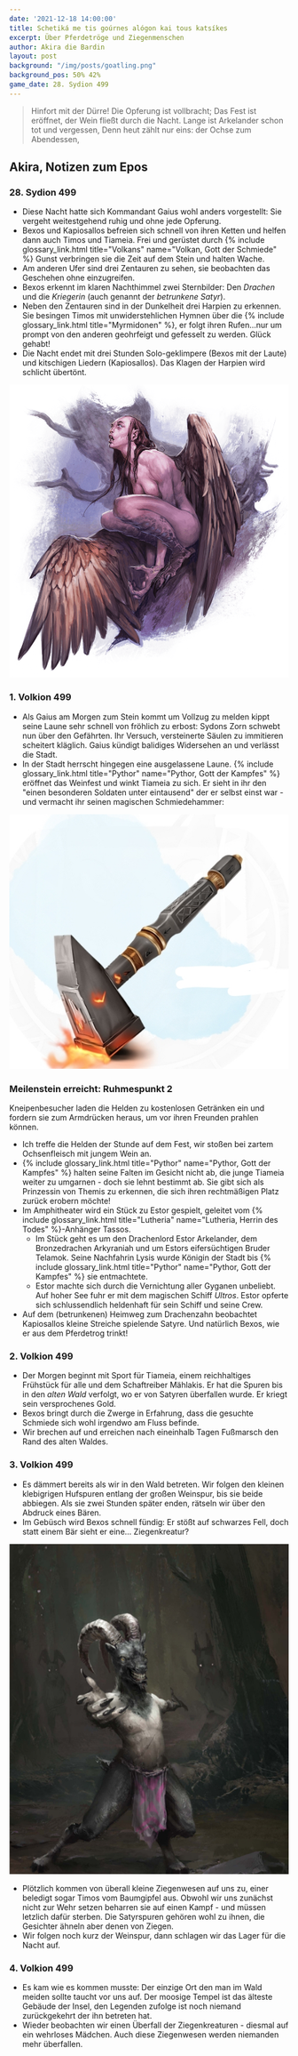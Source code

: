 ```yaml
---
date: '2021-12-18 14:00:00'
title: Schetiká me tis goúrnes alógon kai tous katsíkes
excerpt: Über Pferdetröge und Ziegenmenschen
author: Akira die Bardin
layout: post
background: "/img/posts/goatling.png"
background_pos: 50% 42%
game_date: 28. Sydion 499
---
```


<div class="rhyme">
  <blockquote>
    Hinfort mit der Dürre! Die Opferung ist vollbracht;
    Das Fest ist eröffnet, der Wein fließt durch die Nacht.
    Lange ist Arkelander schon tot und vergessen,
    Denn heut zählt nur eins: der Ochse zum Abendessen,
  </blockquote>
</div>

## Akira, Notizen zum Epos

### 28. Sydion 499

* Diese Nacht hatte sich Kommandant Gaius wohl anders vorgestellt: Sie vergeht weitestgehend ruhig und ohne jede Opferung.
* Bexos und Kapiosallos befreien sich schnell von ihren Ketten und helfen dann auch Timos und Tiameia. Frei und gerüstet durch {% include glossary_link.html title="Volkans" name="Volkan, Gott der Schmiede" %} Gunst verbringen sie die Zeit auf dem Stein und halten Wache.
* Am anderen Ufer sind drei Zentauren zu sehen, sie beobachten das Geschehen ohne einzugreifen.
* Bexos erkennt im klaren Nachthimmel zwei Sternbilder: Den _Drachen_ und die _Kriegerin_ (auch genannt der _betrunkene Satyr_).
* Neben den Zentauren sind in der Dunkelheit drei Harpien zu erkennen. Sie besingen Timos mit unwiderstehlichen Hymnen über die {% include glossary_link.html title="Myrmidonen" %}, er folgt ihren Rufen...nur um prompt von den anderen geohrfeigt und gefesselt zu werden. Glück gehabt!
* Die Nacht endet mit drei Stunden Solo-geklimpere (Bexos mit der Laute) und kitschigen Liedern (Kapiosallos). Das Klagen der Harpien wird schlicht übertönt.

![Harpie](/img/posts/harpie.png)

### 1. Volkion 499

* Als Gaius am Morgen zum Stein kommt um Vollzug zu melden kippt seine Laune sehr schnell von fröhlich zu erbost: Sydons Zorn schwebt nun über den Gefährten. Ihr Versuch, versteinerte Säulen zu immitieren scheitert kläglich. Gaius kündigt balidiges Widersehen an und verlässt die Stadt.
* In der Stadt herrscht hingegen eine ausgelassene Laune. {% include glossary_link.html title="Pythor" name="Pythor, Gott der Kampfes" %} eröffnet das Weinfest und winkt Tiameia zu sich. Er sieht in ihr den "einen besonderen Soldaten unter eintausend" der er selbst einst war - und vermacht ihr seinen magischen Schmiedehammer:

![Pythors Hammer](/img/posts/pythor_hammer.jpeg)

<div class="infobox">
  <h3>Meilenstein erreicht: Ruhmespunkt 2</h3>
  <p class="reward">Kneipenbesucher laden die Helden zu kostenlosen Getränken ein und fordern sie zum Armdrücken heraus, um vor ihren Freunden prahlen können.</p>
</div>

* Ich treffe die Helden der Stunde auf dem Fest, wir stoßen bei zartem Ochsenfleisch mit jungem Wein an.
* {% include glossary_link.html title="Pythor" name="Pythor, Gott der Kampfes" %} halten seine Falten im Gesicht nicht ab, die junge Tiameia weiter zu umgarnen - doch sie lehnt bestimmt ab. Sie gibt sich als Prinzessin von Themis zu erkennen, die sich ihren rechtmäßigen Platz zurück erobern möchte!
* Im Amphitheater wird ein Stück zu Estor gespielt, geleitet vom {% include glossary_link.html title="Lutheria" name="Lutheria, Herrin des Todes" %}-Anhänger Tassos.
  * Im Stück geht es um den Drachenlord Estor Arkelander, dem Bronzedrachen Arkyraniah und um Estors eifersüchtigen Bruder Telamok. Seine Nachfahrin Lysis wurde Königin der Stadt bis {% include glossary_link.html title="Pythor" name="Pythor, Gott der Kampfes" %} sie entmachtete.
  * Estor machte sich durch die Vernichtung aller Gyganen unbeliebt. Auf hoher See fuhr er mit dem magischen Schiff _Ultros_. Estor opferte sich schlussendlich heldenhaft für sein Schiff und seine Crew.
* Auf dem (betrunkenen) Heimweg zum Drachenzahn beobachtet Kapiosallos kleine Streiche spielende Satyre. Und natürlich Bexos, wie er aus dem Pferdetrog trinkt!

### 2. Volkion 499
* Der Morgen beginnt mit Sport für Tiameia, einem reichhaltiges Frühstück für alle und dem Schaftreiber Mählakis. Er hat die Spuren bis in den _alten Wald_ verfolgt, wo er von Satyren überfallen wurde. Er kriegt sein versprochenes Gold.
* Bexos bringt durch die Zwerge in Erfahrung, dass die gesuchte Schmiede sich wohl irgendwo am Fluss befinde.
* Wir brechen auf und erreichen nach eineinhalb Tagen Fußmarsch den Rand des alten Waldes.

### 3. Volkion 499
* Es dämmert bereits als wir in den Wald betreten. Wir folgen den kleinen klebigrigen Hufspuren entlang der großen Weinspur, bis sie beide abbiegen. Als sie zwei Stunden später enden, rätseln wir über den Abdruck eines Bären.
* Im Gebüsch wird Bexos schnell fündig: Er stößt auf schwarzes Fell, doch statt einem Bär sieht er eine... Ziegenkreatur?

![Ziegenwesen](/img/posts/goatling_low_res.png)

* Plötzlich kommen von überall kleine Ziegenwesen auf uns zu, einer beledigt sogar Timos vom Baumgipfel aus. Obwohl wir uns zunächst nicht zur Wehr setzen beharren sie auf einen Kampf - und müssen letzlich dafür sterben. Die Satyrspuren gehören wohl zu ihnen, die Gesichter ähneln aber denen von Ziegen.
* Wir folgen noch kurz der Weinspur, dann schlagen wir das Lager für die Nacht auf.

### 4. Volkion 499
* Es kam wie es kommen musste: Der einzige Ort den man im Wald meiden sollte taucht vor uns auf. Der moosige Tempel ist das älteste Gebäude der Insel, den Legenden zufolge ist noch niemand zurückgekehrt der ihn betreten hat.
* Wieder beobachten wir einen Überfall der Ziegenkreaturen - diesmal auf ein wehrloses Mädchen. Auch diese Ziegenwesen werden niemanden mehr überfallen.
